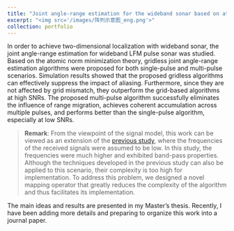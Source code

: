 ```yaml
---
title: "Joint angle-range estimation for the wideband sonar based on atomic norm minimization"
excerpt: "<img src='/images/阵列示意图_eng.png'>"
collection: portfolio
---
```


In order to achieve two-dimensional localization with wideband sonar, the joint angle-range estimation for
wideband LFM pulse sonar was studied. Based on the atomic norm minimization theory, gridless joint
angle-range estimation algorithms were proposed for both single-pulse and multi-pulse scenarios. Simulation
results showed that the proposed gridless algorithms can effectively suppress the impact of aliasing. Furthermore, since they are not affected by grid mismatch, they outperform the grid-based algorithms at high SNRs.
The proposed multi-pulse algorithm successfully eliminates the influence of range migration, achieves coherent accumulation across multiple pulses, and performs better than the single-pulse algorithm, especially
at low SNRs.

> **Remark**: From the viewpoint of the signal model, this work can be viewed as an extension of the [previous study](https://zjmv5.github.io/portfolio/portfolio-1/), where the frequencies of the received  signals were assumed to be low. In this study, the frequencies were much higher and exhibited band-pass properties.  Although the techniques developed in the previous study can also be applied to this scenario, their complexity is too high for implementation. To address this problem, we designed a novel mapping operator that greatly reduces the complexity of the algorithm and thus facilitates its implementation.

 The main ideas and results are presented in my Master’s thesis. Recently, I have been adding more details and preparing to organize this work into a journal paper.
